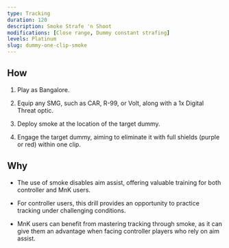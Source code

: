 ```yaml
---
type: Tracking
duration: 120
description: Smoke Strafe 'n Shoot
modifications: [Close range, Dummy constant strafing]
levels: Platinum
slug: dummy-one-clip-smoke
---
```


## How

1. Play as Bangalore.

2. Equip any SMG, such as CAR, R-99, or Volt, along with a 1x Digital Threat optic.

3. Deploy smoke at the location of the target dummy.

4. Engage the target dummy, aiming to eliminate it with full shields (purple or red) within one clip.

## Why

- The use of smoke disables aim assist, offering valuable training for both controller and MnK users.

- For controller users, this drill provides an opportunity to practice tracking under challenging conditions.

- MnK users can benefit from mastering tracking through smoke, as it can give them an advantage when facing controller players who rely on aim assist.

